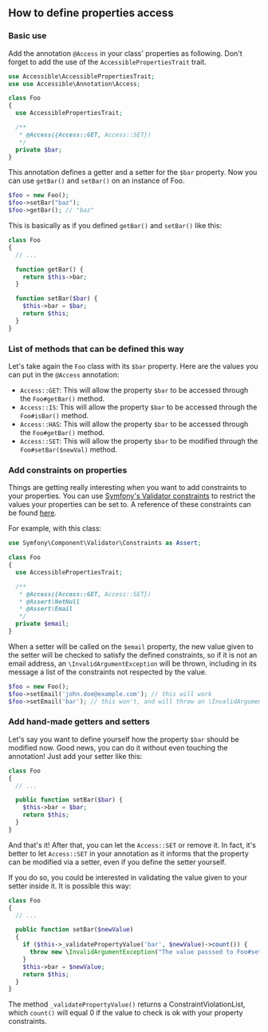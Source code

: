 ## How to define properties access

### Basic use

Add the annotation `@Access` in your class' properties as following. Don't forget to add the use of the `AccessiblePropertiesTrait` trait.

```php
use Accessible\AccessiblePropertiesTrait;
use use Accessible\Annotation\Access;

class Foo
{
  use AccessiblePropertiesTrait;

  /**
   * @Access({Access::GET, Access::SET})
   */
  private $bar;
}
```

This annotation defines a getter and a setter for the `$bar` property. Now you can use `getBar()` and `setBar()` on an instance of Foo.

```php
$foo = new Foo();
$foo->setBar("baz");
$foo->getBar(); // "baz"
```

This is basically as if you defined `getBar()` and `setBar()` like this:

```php
class Foo
{
  // ...

  function getBar() {
    return $this->bar;
  }

  function setBar($bar) {
    $this->bar = $bar;
    return $this;
  }
}
```

### List of methods that can be defined this way

Let's take again the `Foo` class with its `$bar` property. Here are the values you can put in the `@Access` annotation:

- `Access::GET`: This will allow the property `$bar` to be accessed through the `Foo#getBar()` method.
- `Access::IS`: This will allow the property `$bar` to be accessed through the `Foo#isBar()` method.
- `Access::HAS`: This will allow the property `$bar` to be accessed through the `Foo#getBar()` method.
- `Access::SET`: This will allow the property `$bar` to be modified through the `Foo#setBar($newVal)` method.

### Add constraints on properties

Things are getting really interesting when you want to add constraints to your properties. You can use [Symfony's Validator constraints](https://github.com/symfony/Validator) to restrict the values your properties can be set to. A reference of these constraints can be found [here](http://symfony.com/doc/current/reference/constraints.html).

For example, with this class:

```php
use Symfony\Component\Validator\Constraints as Assert;

class Foo
{
  use AccessiblePropertiesTrait;

  /**
   * @Access({Access::GET, Access::SET})
   * @Assert\NotNull
   * @Assert\Email
   */
  private $email;
}
```

When a setter will be called on the `$email` property, the new value given to the setter will be checked to satisfy the defined constraints, so if it is not an email address, an `\InvalidArgumentException` will be thrown, including in its message a list of the constraints not respected by the value.

```php
$foo = new Foo();
$foo->setEmail('john.doe@example.com'); // this will work
$foo->setEmail('bar'); // this won't, and will throw an \InvalidArgumentException with a message including "This value is not a valid email address."
```

### Add hand-made getters and setters

Let's say you want to define yourself how the property `$bar` should be modified now. Good news, you can do it without even touching the annotation! Just add your setter like this:

```php
class Foo
{
  // ...

  public function setBar($bar) {
    $this->bar = $bar;
    return $this;
  }
}
```

And that's it! After that, you can let the `Access::SET` or remove it. In fact, it's better to let `Access::SET` in your annotation as it informs that the property can be modified via a setter, even if you define the setter yourself.

If you do so, you could be interested in validating the value given to your setter inside it. It is possible this way:

```php
class Foo
{
  // ...

  public function setBar($newValue)
  {
    if ($this->_validatePropertyValue('bar', $newValue)->count()) {
      throw new \InvalidArgumentException("The value passsed to Foo#setBar() is not valid.");
    }
    $this->bar = $newValue;
    return $this;
  }
}
```

The method `_validatePropertyValue()` returns a ConstraintViolationList, which `count()` will equal 0 if the value to check is ok with your property constraints.
